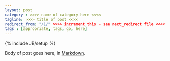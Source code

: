 ```yaml
---
layout: post
category : >>>> name of category here <<<<
tagline: >>>> title of post <<<<
redirect_from: "/1/" >>>> increment this - see next_redirect file <<<<
tags : [appropriate, tags, go, here]
---
```

{% include JB/setup %}

Body of post goes here, in [Markdown](http://daringfireball.net/projects/markdown/syntax).
